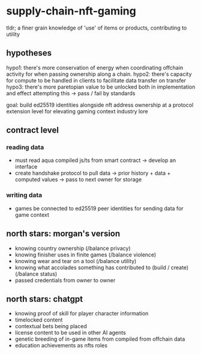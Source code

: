 # supply-chain-nft-gaming
tldr; a finer grain knowledge of 'use' of items or products, contributing to utility

## hypotheses
hypo1: there's more conservation of energy when coordinating offchain activity for when passing ownership along a chain.
hypo2: there's capacity for compute to be handled in clients to facilitate data transfer on transfer
hypo3: there's more paretopian value to be unlocked both in implementation and effect attempting this -> pass / fail by standards

goal: build ed25519 identities alongside nft address ownership at a protocol extension level for elevating gaming context industry lore

## contract level
### reading data
- must read aqua compiled js/ts from smart contract -> develop an interface
- create handshake protocol to pull data -> prior history + data + computed values -> pass to next owner for storage

### writing data
- games be connected to ed25519 peer identities for sending data for game context

## north stars: morgan's version
- knowing country ownership (/balance privacy)
- knowing finisher uses in finite games (/balance violence)
- knowing wear and tear on a tool (/balance utility)
- knowing what accolades something has contributed to (build / create) (/balance status)
- passed credentials from owner to owner

## north stars: chatgpt
- knowing proof of skill for player character information
- timelocked content
- contextual bets being placed
- license content to be used in other AI agents
- genetic breeding of in-game items from compiled from offchain data
- education achievements as nfts roles
